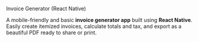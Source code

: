  Invoice Generator (React Native)

A mobile-friendly and basic **invoice generator app** built using **React Native**. Easily create itemized invoices, calculate totals and tax, and export as a beautiful PDF ready to share or print.
